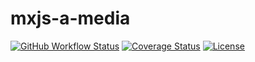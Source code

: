 # mxjs-a-media

[![GitHub Workflow Status](https://img.shields.io/github/actions/workflow/status/miaoxing/mxjs-a-media/build.yml?style=flat-square)](https://github.com/miaoxing/mxjs-a-media/actions)
[![Coverage Status](https://img.shields.io/coveralls/miaoxing/mxjs-a-media.svg?style=flat-square)](https://coveralls.io/r/miaoxing/mxjs-a-media)
[![License](http://img.shields.io/badge/license-MIT-brightgreen.svg?style=flat-square)](http://www.opensource.org/licenses/MIT)

